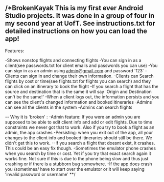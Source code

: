 /*BrokenKayak
This is my first ever Android Studio projects. It was done in a group of four in my second year at UofT.
See instructions.txt for detailed instructions on how you can load the app!
--
Features:

-Shows nonstop flights and connecting flights
-You can sign in as a client(see passwords.txt for client emails and passwords you can use)
-You can sign in as an admin using admin@gmail.com and password '123'
-Clients can sign in and change their own information. 
-Clients can Search flights by cost or time(see flights.txt for flights you can search) and they can click on an itinerary to book the flight
-If you search a flight that has the source and destination that is the same it will say 'Origin and Destination can't be the same!'
-When a client logs out, the information persists and you can see the client's changed information and booked itineraries
-Admins can see all the clients in the system
-Admins can search flights 

--
Why it is 'broken' :
-Admin feature: If you were an admin you are supposed to be able to edit client info and add or edit flights. Due to time constraints we never got that to work. Also if you try to book a flight as an admin, the app crashes
-Persisting: when you exit out of the app, all your changes to the client info and booked itineraries should still be there. We didn't get this to work.
--If you search a flight that doesnt exist, it crashes. This could be an easy fix though.
-Sometimes the emulator phone crashes when you search by time or cost. Yet if you try that exact search again it works fine. Not sure if this is due to the phone being slow and thus just crashing or if there is a stubborn bug somewhere.
-If the app does crash you /sometimes/ have to start over the emulator or it will keep saying 'invalid password or username'
**/
